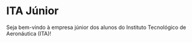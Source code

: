 # ITA Júnior

Seja bem-vindo à empresa júnior dos alunos do Instituto Tecnológico de Aeronáutica (ITA)!
